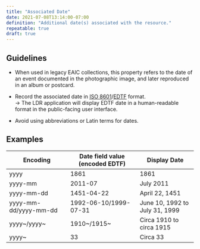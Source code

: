 ```yaml
---
title: "Associated Date"
date: 2021-07-08T13:14:00-07:00
definition: "Additional date(s) associated with the resource."
repeatable: true
draft: true
---
```


## Guidelines

- When used in legacy EAIC collections, this property refers to the date of an event documented in the photographic image, and later reproduced in an album or postcard.

- Record the associated date in <u>[ISO 8601](https://www.iso.org/iso-8601-date-and-time-format.html)</u>/<u>[EDTF](https://www.loc.gov/standards/datetime/)</u> format. \
&rarr; The LDR application will display EDTF date in a human-readable format in the public-facing user interface.

- Avoid using abbreviations or Latin terms for dates.

## Examples

| Encoding      | Date field value (encoded EDTF) | Display Date |
| ----------- | ----------- | ----------- |
| yyyy     | 1861       | 1861       |
| yyyy-mm   | 2011-07        | July 2011        |
| yyyy-mm-dd     | 1451-04-22       | April 22, 1451       |
| yyyy-mm-dd/yyyy-mm-dd   | 1992-06-10/1999-07-31        | June 10, 1992 to July 31, 1999        |
| yyyy~/yyyy~     | 1910~/1915~       | Circa 1910 to circa 1915       |
| yyyy~   | 33        | Circa 33        |

